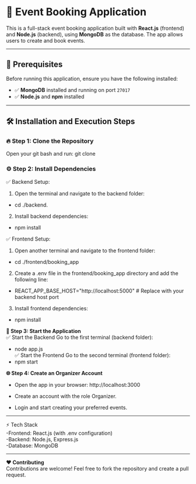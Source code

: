 # 🌟 **Event Booking Application**

This is a full-stack event booking application built with **React.js** (frontend) and **Node.js** (backend), using **MongoDB** as the database. The app allows users to create and book events. 

---

## 🚀 **Prerequisites**
Before running this application, ensure you have the following installed:
- ✅ **MongoDB** installed and running on port `27017`
- ✅ **Node.js** and **npm** installed

---

## 🛠️ **Installation and Execution Steps**

### 🔥 **Step 1: Clone the Repository**
Open your git bash and run:
git clone <repository-url>

### ⚙️ **Step 2: Install Dependencies**
✅ Backend Setup:
1. Open the terminal and navigate to the backend folder: 
- cd ./backend.  
2. Install backend dependencies:
- npm install  

✅ Frontend Setup:  
1. Open another terminal and navigate to the frontend folder:  
- cd ./frontend/booking_app  
2. Create a .env file in the frontend/booking_app directory and add the following line:  
- REACT_APP_BASE_HOST="http://localhost:5000"   # Replace with your backend host port  
3. Install frontend dependencies:  
- npm install

**🚀 Step 3: Start the Application**  
✅ Start the Backend Go to the first terminal (backend folder):
- node app.js  
✅ Start the Frontend Go to the second terminal (frontend folder):
- npm start

**🌐 Step 4: Create an Organizer Account**  
- Open the app in your browser: http://localhost:3000

- Create an account with the role Organizer.

- Login and start creating your preferred events.


------
⚡ Tech Stack  
-Frontend: React.js (with .env configuration)  
-Backend: Node.js, Express.js  
-Database: MongoDB  

------

**❤️ Contributing**  
Contributions are welcome! Feel free to fork the repository and create a pull request.





